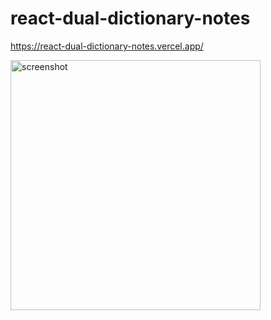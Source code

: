 # react-dual-dictionary-notes

https://react-dual-dictionary-notes.vercel.app/

<img src="https://github.com/user-attachments/assets/0f01fe4d-4ccb-4dae-8459-a6b95575ded7" alt="screenshot" style="height: 400px;" />
